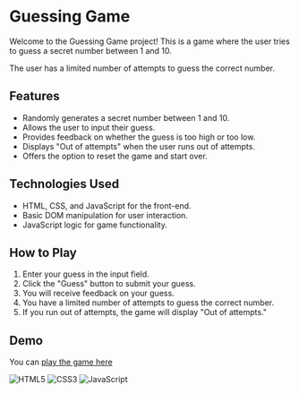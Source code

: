 # Guessing Game

Welcome to the Guessing Game project! This is a game where the user tries to
guess a secret number between 1 and 10.

The user has a limited number of attempts to guess the correct number.

## Features

- Randomly generates a secret number between 1 and 10.
- Allows the user to input their guess.
- Provides feedback on whether the guess is too high or too low.
- Displays "Out of attempts" when the user runs out of attempts.
- Offers the option to reset the game and start over.

## Technologies Used

- HTML, CSS, and JavaScript for the front-end.
- Basic DOM manipulation for user interaction.
- JavaScript logic for game functionality.

## How to Play

1. Enter your guess in the input field.
2. Click the "Guess" button to submit your guess.
3. You will receive feedback on your guess.
4. You have a limited number of attempts to guess the correct number.
5. If you run out of attempts, the game will display "Out of attempts."

## Demo

You can [play the game here](https://stefanoturcarelli.github.io/guessing-game/)

![HTML5](https://img.shields.io/badge/html5-%23E34F26.svg?style=for-the-badge&logo=html5&logoColor=white)
![CSS3](https://img.shields.io/badge/css3-%231572B6.svg?style=for-the-badge&logo=css3&logoColor=white)
![JavaScript](https://img.shields.io/badge/javascript-%23323330.svg?style=for-the-badge&logo=javascript&logoColor=%23F7DF1E)
